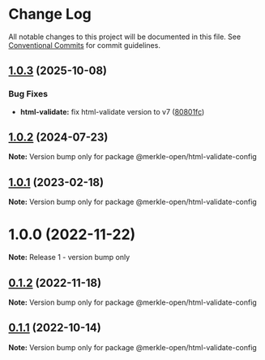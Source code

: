 # Change Log

All notable changes to this project will be documented in this file.
See [Conventional Commits](https://conventionalcommits.org) for commit guidelines.

## [1.0.3](https://github.com/merkle-open/frontend-defaults/compare/@merkle-open/html-validate-config@1.0.2...@merkle-open/html-validate-config@1.0.3) (2025-10-08)


### Bug Fixes

* **html-validate:** fix html-validate version to v7 ([80801fc](https://github.com/merkle-open/frontend-defaults/commit/80801fc78cf58fb9f0e00618399656f36985636a))





## [1.0.2](https://github.com/merkle-open/frontend-defaults/compare/@merkle-open/html-validate-config@1.0.1...@merkle-open/html-validate-config@1.0.2) (2024-07-23)

**Note:** Version bump only for package @merkle-open/html-validate-config





## [1.0.1](https://github.com/merkle-open/frontend-defaults/compare/@merkle-open/html-validate-config@1.0.0...@merkle-open/html-validate-config@1.0.1) (2023-02-18)

**Note:** Version bump only for package @merkle-open/html-validate-config





# 1.0.0 (2022-11-22)

**Note:** Release 1 - version bump only

## [0.1.2](https://github.com/merkle-open/frontend-defaults/compare/@merkle-open/html-validate-config@0.1.1...@merkle-open/html-validate-config@0.1.2) (2022-11-18)

**Note:** Version bump only for package @merkle-open/html-validate-config

## [0.1.1](https://github.com/merkle-open/frontend-defaults/compare/@merkle-open/html-validate-config@0.1.0...@merkle-open/html-validate-config@0.1.1) (2022-10-14)

**Note:** Version bump only for package @merkle-open/html-validate-config
